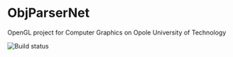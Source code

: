 # ObjParserNet
OpenGL project for Computer Graphics on Opole University of Technology

![Build status](https://ci.appveyor.com/api/projects/status/j4hl36spd9ns67nq?svg=true)
